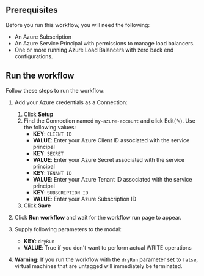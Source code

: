 ## Prerequisites

Before you run this workflow, you will need the following:
- An Azure Subscription
- An Azure Service Principal with permissions to manage load balancers.
- One or more running Azure Load Balancers with zero back end configurations. 

## Run the workflow

Follow these steps to run the workflow:
1. Add your Azure credentials as a Connection:
   1. Click **Setup**  
   2. Find the Connection named `my-azure-account` and click Edit(✎). Use the following values:  
      - **KEY**: `CLIENT ID`  
      - **VALUE**: Enter your Azure Client ID associated with the service principal  
      - **KEY**: `SECRET`  
      - **VALUE**: Enter your Azure Secret associated with the service principal  
      - **KEY**: `TENANT ID`  
      - **VALUE**: Enter your Azure Tenant ID associated with the service principal    
      - **KEY**: `SUBSCRIPTION ID`  
      - **VALUE**: Enter your Azure Subscription ID   
   3. Click **Save**  

2. Click **Run workflow** and wait for the workflow run page to appear.  
3. Supply following parameters to the modal:  
   - **KEY**: `dryRun`  
   - **VALUE**: True if you don't want to perform actual WRITE operations  

4. **Warning:** If you run the workflow with the `dryRun` parameter set to
   `false`, virtual machines that are untagged will immediately be terminated.

